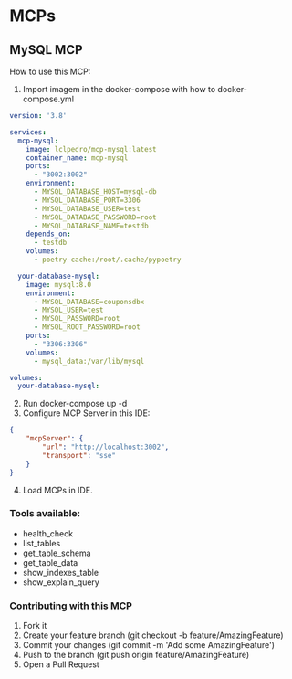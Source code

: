 # MCPs
## MySQL MCP

How to use this MCP:
1. Import imagem in the docker-compose with how to docker-compose.yml
```yaml
version: '3.8'

services:
  mcp-mysql:
    image: lclpedro/mcp-mysql:latest
    container_name: mcp-mysql
    ports:
      - "3002:3002"
    environment:
      - MYSQL_DATABASE_HOST=mysql-db
      - MYSQL_DATABASE_PORT=3306
      - MYSQL_DATABASE_USER=test
      - MYSQL_DATABASE_PASSWORD=root
      - MYSQL_DATABASE_NAME=testdb
    depends_on:
      - testdb
    volumes:
      - poetry-cache:/root/.cache/pypoetry

  your-database-mysql:
    image: mysql:8.0
    environment:
      - MYSQL_DATABASE=couponsdbx
      - MYSQL_USER=test
      - MYSQL_PASSWORD=root
      - MYSQL_ROOT_PASSWORD=root
    ports:
      - "3306:3306"
    volumes:
      - mysql_data:/var/lib/mysql

volumes:
  your-database-mysql:
```
2. Run docker-compose up -d
3. Configure MCP Server in this IDE:
```json
{
    "mcpServer": {
        "url": "http://localhost:3002",
        "transport": "sse"
    }
}
```
4. Load MCPs in IDE.

### Tools available:
- health_check
- list_tables
- get_table_schema
- get_table_data
- show_indexes_table
- show_explain_query

### Contributing with this MCP

1. Fork it
2. Create your feature branch (git checkout -b feature/AmazingFeature)
3. Commit your changes (git commit -m 'Add some AmazingFeature')
4. Push to the branch (git push origin feature/AmazingFeature)
5. Open a Pull Request
